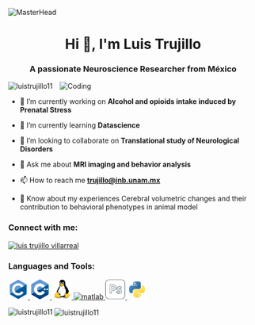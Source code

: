 ![MasterHead](https://www.med-technews.com/downloads/6447/download/neuro.png?cb=f9c7a82b9100b05b9c992f27c4ce9027)
<h1 align="center">Hi 👋, I'm Luis Trujillo</h1>
<h3 align="center">A passionate Neuroscience Researcher from México</h3>
<img align="right" alt="Coding" width="400" src="https://psilantrolab.xyz/images/logo_transp.png">

<p align="left"> <img src="https://komarev.com/ghpvc/?username=luistrujillo11&label=Profile%20views&color=0e75b6&style=flat" alt="luistrujillo11" /> </p>

- 🔭 I’m currently working on **Alcohol and opioids intake induced by Prenatal Stress**

- 🌱 I’m currently learning **Datascience**

- 👯 I’m looking to collaborate on **Translational study of Neurological Disorders**

- 💬 Ask me about **MRI imaging and behavior analysis**

- 📫 How to reach me **trujillo@inb.unam.mx**

- 📄 Know about my experiences Cerebral volumetric changes and their contribution to behavioral phenotypes in animal model



<h3 align="left">Connect with me:</h3>
<p align="left">
<a href="https://linkedin.com/in/luis trujillo villarreal" target="blank"><img align="center" src="https://raw.githubusercontent.com/rahuldkjain/github-profile-readme-generator/master/src/images/icons/Social/linked-in-alt.svg" alt="luis trujillo villarreal" height="30" width="40" /></a>
</p>

<h3 align="left">Languages and Tools:</h3>
<p align="left"> <a href="https://www.cprogramming.com/" target="_blank" rel="noreferrer"> <img src="https://raw.githubusercontent.com/devicons/devicon/master/icons/c/c-original.svg" alt="c" width="40" height="40"/> </a> <a href="https://www.w3schools.com/cpp/" target="_blank" rel="noreferrer"> <img src="https://raw.githubusercontent.com/devicons/devicon/master/icons/cplusplus/cplusplus-original.svg" alt="cplusplus" width="40" height="40"/> </a> <a href="https://www.linux.org/" target="_blank" rel="noreferrer"> <img src="https://raw.githubusercontent.com/devicons/devicon/master/icons/linux/linux-original.svg" alt="linux" width="40" height="40"/> </a> <a href="https://www.mathworks.com/" target="_blank" rel="noreferrer"> <img src="https://upload.wikimedia.org/wikipedia/commons/2/21/Matlab_Logo.png" alt="matlab" width="40" height="40"/> </a> <a href="https://www.photoshop.com/en" target="_blank" rel="noreferrer"> <img src="https://raw.githubusercontent.com/devicons/devicon/master/icons/photoshop/photoshop-line.svg" alt="photoshop" width="40" height="40"/> </a> <a href="https://www.python.org" target="_blank" rel="noreferrer"> <img src="https://raw.githubusercontent.com/devicons/devicon/master/icons/python/python-original.svg" alt="python" width="40" height="40"/> </a> </p>

<p><img align="left" src="https://github-readme-stats.vercel.app/api/top-langs?username=luistrujillo11&show_icons=true&locale=en&layout=compact" alt="luistrujillo11" /></p>

<p>&nbsp;<img align="center" src="https://github-readme-stats.vercel.app/api?username=luistrujillo11&show_icons=true&locale=en" alt="luistrujillo11" /></p>

